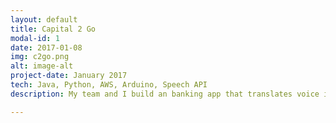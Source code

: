 ```yaml
---
layout: default
title: Capital 2 Go
modal-id: 1
date: 2017-01-08
img: c2go.png
alt: image-alt
project-date: January 2017
tech: Java, Python, AWS, Arduino, Speech API
description: My team and I build an banking app that translates voice into QR codes that improves the cash withdrawal process. I worked on building QR code generation and detection for an Arduino ATM. See the github repository <a href="https://github.com/kylefirst/capitalToGo" target="_blank">here</a>.

---
```

